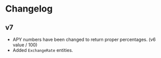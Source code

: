 # Changelog

## v7

- APY numbers have been changed to return proper percentages. (v6 value / 100)
- Added `ExchangeRate` entities.